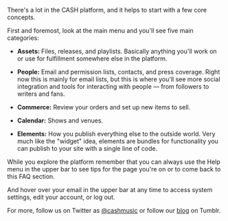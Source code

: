 There's a lot in the CASH platform, and it helps to start with a few core concepts. 

First and foremost, look at the main menu and you'll see five main categories:  

 - **Assets:** Files, releases, and playlists. Basically anything you'll work on or use for 
   fulfillment somewhere else in the platform.

 - **People:** Email and permission lists, contacts, and press coverage. Right now this is mainly 
   for email lists, but this is where you'll see more social integration and tools for interacting 
   with people — from followers to writers and fans.

 - **Commerce:** Review your orders and set up new items to sell.

 - **Calendar:** Shows and venues.

 - **Elements:** How you publish everything else to the outside world. Very much like the "widget"
   idea, elements are bundles for functionality you can publish to your site with a single line of 
   code.

While you explore the platform remember that you can always use the Help menu in the upper bar to see 
tips for the page you're on or to come back to this FAQ section. 

And hover over your email in the upper bar at any time to access system settings, edit your account,
or log out. 

For more, follow us on Twitter as [@cashmusic](http://twitter.com/cashmusic) or follow our 
[blog](http://blog.cashmusic.org/) on Tumblr.
